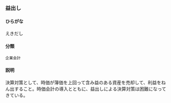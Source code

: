 <div style="display:none;">

## [あ行](securities-terms?id=あ行)

</div>

### 益出し

#### ひらがな

えきだし

#### 分類

`企業会計`

#### 説明

決算対策として、時価が簿価を上回って含み益のある資産を売却して、利益をねん出すること。時価会計の導入とともに、益出しによる決算対策は困難になってきている。

<div style="display:none;">

## [か行](securities-terms?id=か行)
## [さ行](securities-terms?id=さ行)
## [た行](securities-terms?id=た行)
## [な行](securities-terms?id=な行)
## [は行](securities-terms?id=は行)
## [ま行](securities-terms?id=ま行)
## [や行](securities-terms?id=や行)
## [ら行](securities-terms?id=ら行)
## [わ行](securities-terms?id=わ行)
## [英数字・記号](securities-terms?id=英数字・記号)

</div>

